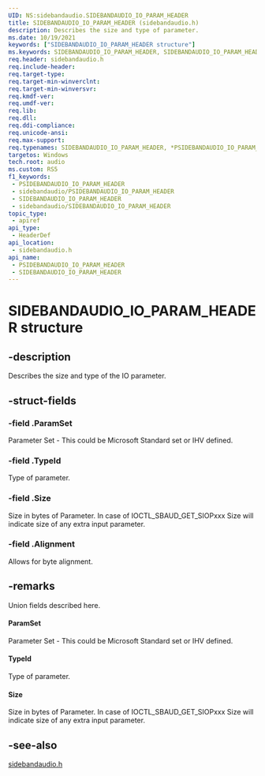 ```yaml
---
UID: NS:sidebandaudio.SIDEBANDAUDIO_IO_PARAM_HEADER
title: SIDEBANDAUDIO_IO_PARAM_HEADER (sidebandaudio.h)
description: Describes the size and type of parameter.
ms.date: 10/19/2021
keywords: ["SIDEBANDAUDIO_IO_PARAM_HEADER structure"]
ms.keywords: SIDEBANDAUDIO_IO_PARAM_HEADER, SIDEBANDAUDIO_IO_PARAM_HEADER, *PSIDEBANDAUDIO_IO_PARAM_HEADER,
req.header: sidebandaudio.h
req.include-header: 
req.target-type: 
req.target-min-winverclnt: 
req.target-min-winversvr: 
req.kmdf-ver: 
req.umdf-ver: 
req.lib: 
req.dll: 
req.ddi-compliance: 
req.unicode-ansi: 
req.max-support: 
req.typenames: SIDEBANDAUDIO_IO_PARAM_HEADER, *PSIDEBANDAUDIO_IO_PARAM_HEADER
targetos: Windows
tech.root: audio
ms.custom: RS5
f1_keywords:
 - PSIDEBANDAUDIO_IO_PARAM_HEADER
 - sidebandaudio/PSIDEBANDAUDIO_IO_PARAM_HEADER
 - SIDEBANDAUDIO_IO_PARAM_HEADER
 - sidebandaudio/SIDEBANDAUDIO_IO_PARAM_HEADER
topic_type:
 - apiref
api_type:
 - HeaderDef
api_location:
 - sidebandaudio.h
api_name:
 - PSIDEBANDAUDIO_IO_PARAM_HEADER
 - SIDEBANDAUDIO_IO_PARAM_HEADER
---
```


# SIDEBANDAUDIO_IO_PARAM_HEADER structure


## -description

Describes the size and type of the IO parameter.

## -struct-fields

### -field .ParamSet

Parameter Set - This could be Microsoft Standard set or IHV defined.

### -field .TypeId

Type of parameter.

### -field .Size

Size in bytes of Parameter. In case of IOCTL_SBAUD_GET_SIOPxxx Size will indicate size of any extra input parameter.

### -field .Alignment

Allows for byte alignment.

## -remarks

Union fields described here.

#### ParamSet

Parameter Set - This could be Microsoft Standard set or IHV defined.

#### TypeId

Type of parameter.

#### Size

Size in bytes of Parameter. In case of IOCTL_SBAUD_GET_SIOPxxx Size will indicate size of any extra input parameter.

## -see-also

[sidebandaudio.h](index.md)

